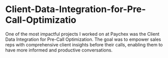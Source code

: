 # Client-Data-Integration-for-Pre-Call-Optimizatio
One of the most impactful projects I worked on at Paychex was the Client Data Integration for Pre-Call Optimization. The goal was to empower sales reps with comprehensive client insights before their calls, enabling them to have more informed and productive conversations.
